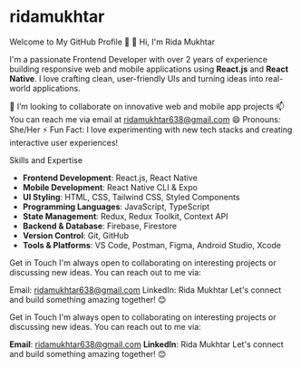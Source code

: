 # ridamukhtar
Welcome to My GitHub Profile 👋
👋 Hi, I'm Rida Mukhtar

I'm a passionate Frontend Developer with over 2 years of experience building responsive web and mobile applications using **React.js** and **React Native**. I love crafting clean, user-friendly UIs and turning ideas into real-world applications.

💞️ I’m looking to collaborate on innovative web and mobile app projects
📫 You can reach me via email at ridamukhtar638@gmail.com
😄 Pronouns: She/Her
⚡ Fun Fact: I love experimenting with new tech stacks and creating interactive user experiences!

Skills and Expertise
-  **Frontend Development**: React.js, React Native
-  **Mobile Development**: React Native CLI & Expo
-  **UI Styling**: HTML, CSS, Tailwind CSS, Styled Components
-  **Programming Languages**: JavaScript, TypeScript
-  **State Management**: Redux, Redux Toolkit, Context API
-  **Backend & Database**: Firebase, Firestore
-  **Version Control**: Git, GitHub
-  **Tools & Platforms**: VS Code, Postman, Figma, Android Studio, Xcode

  Get in Touch I'm always open to collaborating on interesting projects or discussing new ideas. You can reach out to me via:

 Email: ridamukhtar638@gmail.com
 LinkedIn: Rida Mukhtar
 Let's connect and build something amazing together! 😊

  Get in Touch
  I'm always open to collaborating on interesting projects or discussing new ideas. You can reach out to me via:

  **Email**: ridamukhtar638@gmail.com
  **LinkedIn**: Rida Mukhtar
  Let's connect and build something amazing together! 😊

